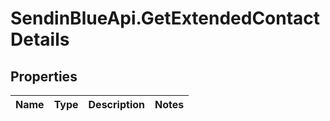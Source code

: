 # SendinBlueApi.GetExtendedContactDetails

## Properties
Name | Type | Description | Notes
------------ | ------------- | ------------- | -------------


